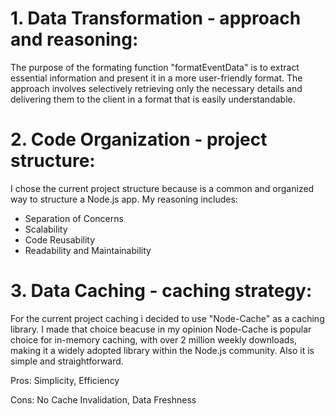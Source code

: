 # 1. Data Transformation - approach and reasoning:

The purpose of the formating function "formatEventData" is to extract essential information and present it in a more user-friendly format. The approach involves selectively retrieving only the necessary details and delivering them to the client in a format that is easily understandable.

# 2. Code Organization - project structure:

I chose the current project structure because is a common and organized way to structure a Node.js app. My reasoning includes:

- Separation of Concerns
- Scalability
- Code Reusability
- Readability and Maintainability

# 3. Data Caching - caching strategy:

For the current project caching i decided to use "Node-Cache" as a caching library. I made that choice beacuse in my opinion Node-Cache is popular choice for in-memory caching, with over 2 million weekly downloads, making it a widely adopted library within the Node.js community. Also it is simple and straightforward.

Pros: Simplicity, Efficiency

Cons: No Cache Invalidation, Data Freshness
